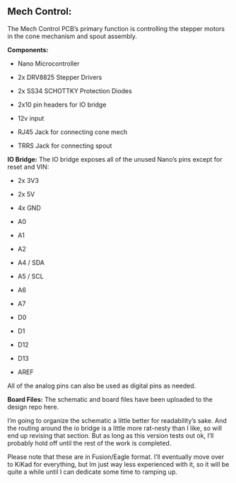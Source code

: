 ## Mech Control:

The Mech Control PCB’s primary function is controlling the stepper motors in the cone mechanism and spout assembly.

**Components:**

-   Nano Microcontroller
    
-   2x DRV8825 Stepper Drivers
    
-   2x SS34 SCHOTTKY Protection Diodes
    
-   2x10 pin headers for IO bridge
    
-   12v input
    
-   RJ45 Jack for connecting cone mech
    
-   TRRS Jack for connecting spout
    

**IO Bridge:** The IO bridge exposes all of the unused Nano’s pins except for reset and VIN:

-   2x 3V3
    
-   2x 5V
    
-   4x GND
    
-   A0
    
-   A1
    
-   A2
    
-   A4 / SDA
    
-   A5 / SCL
    
-   A6
    
-   A7
    
-   D0
    
-   D1
    
-   D12
    
-   D13
    
-   AREF
    

All of the analog pins can also be used as digital pins as needed.

**Board Files:** The schematic and board files have been uploaded to the design repo here.

I’m going to organize the schematic a little better for readability’s sake. And the routing around the io bridge is a little more rat-nesty than I like, so will end up revising that section. But as long as this version tests out ok, I’ll probably hold off until the rest of the work is completed.

Please note that these are in Fusion/Eagle format. I’ll eventually move over to KiKad for everything, but Im just way less experienced with it, so it will be quite a while until I can dedicate some time to ramping up.
